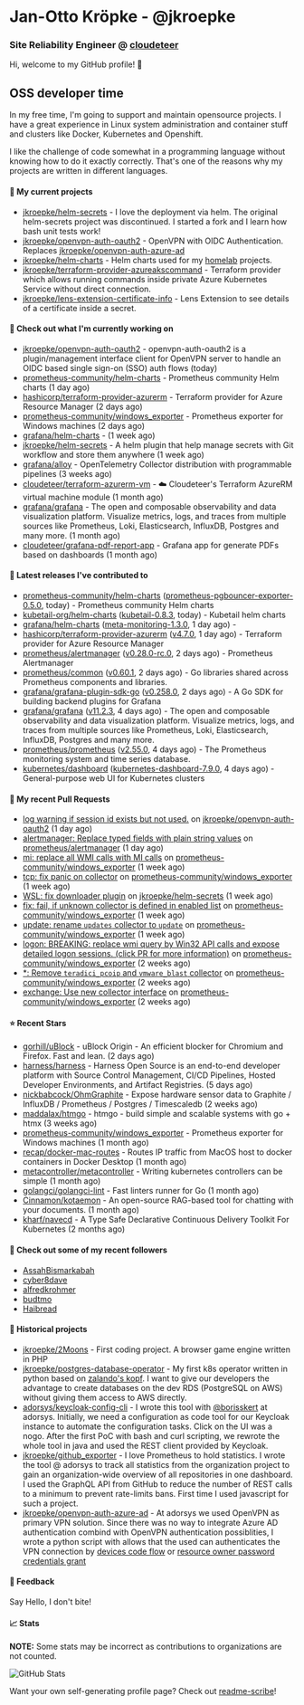 # Jan-Otto Kröpke - @jkroepke
### Site Reliability Engineer @ [cloudeteer](https://cloudeteer.de/)

Hi, welcome to my GitHub profile! 👋

## OSS developer time
In my free time, I'm going to support and maintain opensource projects. I have a great experience in Linux system administration and container stuff and clusters like Docker, Kubernetes and Openshift.

I like the challenge of code somewhat in a programming language without knowing how to do it exactly correctly. That's one of the reasons why my projects are written in different languages.

#### 🌱 My current projects
- [jkroepke/helm-secrets](https://github.com/jkroepke/helm-secrets) - I love the deployment via helm. The original helm-secrets project was discontinued. I started a fork and I learn how bash unit tests work!
- [jkroepke/openvpn-auth-oauth2](https://github.com/jkroepke/openvpn-auth-oauth2) - OpenVPN with OIDC Authentication. Replaces  [jkroepke/openvpn-auth-azure-ad](https://github.com/jkroepke/openvpn-auth-azure-ad) 
- [jkroepke/helm-charts](https://github.com/jkroepke/helm-charts) - Helm charts used for my [homelab](https://github.com/jkroepke/homelab) projects.
- [jkroepke/terraform-provider-azureakscommand](https://github.com/jkroepke/terraform-provider-azureakscommand) - Terraform provider which allows running commands inside private Azure Kubernetes Service without direct connection.
- [jkroepke/lens-extension-certificate-info](https://github.com/jkroepke/lens-extension-certificate-info) - Lens Extension to see details of a certificate inside a secret.

#### 👷 Check out what I'm currently working on

- [jkroepke/openvpn-auth-oauth2](https://github.com/jkroepke/openvpn-auth-oauth2) - openvpn-auth-oauth2 is a plugin/management interface client for OpenVPN server to handle an OIDC based single sign-on (SSO) auth flows (today)
- [prometheus-community/helm-charts](https://github.com/prometheus-community/helm-charts) - Prometheus community Helm charts (1 day ago)
- [hashicorp/terraform-provider-azurerm](https://github.com/hashicorp/terraform-provider-azurerm) - Terraform provider for Azure Resource Manager (2 days ago)
- [prometheus-community/windows_exporter](https://github.com/prometheus-community/windows_exporter) - Prometheus exporter for Windows machines (2 days ago)
- [grafana/helm-charts](https://github.com/grafana/helm-charts) -  (1 week ago)
- [jkroepke/helm-secrets](https://github.com/jkroepke/helm-secrets) - A helm plugin that help manage secrets with Git workflow and store them anywhere (1 week ago)
- [grafana/alloy](https://github.com/grafana/alloy) - OpenTelemetry Collector distribution with programmable pipelines (3 weeks ago)
- [cloudeteer/terraform-azurerm-vm](https://github.com/cloudeteer/terraform-azurerm-vm) - ☁️ Cloudeteer&#39;s Terraform AzureRM virtual machine module (1 month ago)
- [grafana/grafana](https://github.com/grafana/grafana) - The open and composable observability and data visualization platform. Visualize metrics, logs, and traces from multiple sources like Prometheus, Loki, Elasticsearch, InfluxDB, Postgres and many more.  (1 month ago)
- [cloudeteer/grafana-pdf-report-app](https://github.com/cloudeteer/grafana-pdf-report-app) - Grafana app for generate PDFs based on dashboards (1 month ago)

#### 🔭 Latest releases I've contributed to

- [prometheus-community/helm-charts](https://github.com/prometheus-community/helm-charts) ([prometheus-pgbouncer-exporter-0.5.0](https://github.com/prometheus-community/helm-charts/releases/tag/prometheus-pgbouncer-exporter-0.5.0), today) - Prometheus community Helm charts
- [kubetail-org/helm-charts](https://github.com/kubetail-org/helm-charts) ([kubetail-0.8.3](https://github.com/kubetail-org/helm-charts/releases/tag/kubetail-0.8.3), today) - Kubetail helm charts
- [grafana/helm-charts](https://github.com/grafana/helm-charts) ([meta-monitoring-1.3.0](https://github.com/grafana/helm-charts/releases/tag/meta-monitoring-1.3.0), 1 day ago) - 
- [hashicorp/terraform-provider-azurerm](https://github.com/hashicorp/terraform-provider-azurerm) ([v4.7.0](https://github.com/hashicorp/terraform-provider-azurerm/releases/tag/v4.7.0), 1 day ago) - Terraform provider for Azure Resource Manager
- [prometheus/alertmanager](https://github.com/prometheus/alertmanager) ([v0.28.0-rc.0](https://github.com/prometheus/alertmanager/releases/tag/v0.28.0-rc.0), 2 days ago) - Prometheus Alertmanager
- [prometheus/common](https://github.com/prometheus/common) ([v0.60.1](https://github.com/prometheus/common/releases/tag/v0.60.1), 2 days ago) - Go libraries shared across Prometheus components and libraries.
- [grafana/grafana-plugin-sdk-go](https://github.com/grafana/grafana-plugin-sdk-go) ([v0.258.0](https://github.com/grafana/grafana-plugin-sdk-go/releases/tag/v0.258.0), 2 days ago) - A Go SDK for building backend plugins for Grafana
- [grafana/grafana](https://github.com/grafana/grafana) ([v11.2.3](https://github.com/grafana/grafana/releases/tag/v11.2.3), 4 days ago) - The open and composable observability and data visualization platform. Visualize metrics, logs, and traces from multiple sources like Prometheus, Loki, Elasticsearch, InfluxDB, Postgres and many more. 
- [prometheus/prometheus](https://github.com/prometheus/prometheus) ([v2.55.0](https://github.com/prometheus/prometheus/releases/tag/v2.55.0), 4 days ago) - The Prometheus monitoring system and time series database.
- [kubernetes/dashboard](https://github.com/kubernetes/dashboard) ([kubernetes-dashboard-7.9.0](https://github.com/kubernetes/dashboard/releases/tag/kubernetes-dashboard-7.9.0), 4 days ago) - General-purpose web UI for Kubernetes clusters

#### 🔨 My recent Pull Requests

- [log warning if session id exists but not used.](https://github.com/jkroepke/openvpn-auth-oauth2/pull/333) on [jkroepke/openvpn-auth-oauth2](https://github.com/jkroepke/openvpn-auth-oauth2) (1 day ago)
- [alertmanager: Replace typed fields with plain string values](https://github.com/prometheus/alertmanager/pull/4083) on [prometheus/alertmanager](https://github.com/prometheus/alertmanager) (1 day ago)
- [mi: replace all WMI calls with MI calls](https://github.com/prometheus-community/windows_exporter/pull/1700) on [prometheus-community/windows_exporter](https://github.com/prometheus-community/windows_exporter) (1 week ago)
- [tcp: fix panic on collector](https://github.com/prometheus-community/windows_exporter/pull/1699) on [prometheus-community/windows_exporter](https://github.com/prometheus-community/windows_exporter) (1 week ago)
- [WSL: fix downloader plugin](https://github.com/jkroepke/helm-secrets/pull/482) on [jkroepke/helm-secrets](https://github.com/jkroepke/helm-secrets) (1 week ago)
- [fix: fail, if unknown collector is defined in enabled list](https://github.com/prometheus-community/windows_exporter/pull/1693) on [prometheus-community/windows_exporter](https://github.com/prometheus-community/windows_exporter) (1 week ago)
- [update: rename `updates` collector to `update`](https://github.com/prometheus-community/windows_exporter/pull/1692) on [prometheus-community/windows_exporter](https://github.com/prometheus-community/windows_exporter) (1 week ago)
- [logon: BREAKING: replace wmi query by Win32 API calls and expose detailed logon sessions. (click PR for more information)](https://github.com/prometheus-community/windows_exporter/pull/1687) on [prometheus-community/windows_exporter](https://github.com/prometheus-community/windows_exporter) (2 weeks ago)
- [*: Remove `teradici_pcoip` and `vmware_blast` collector](https://github.com/prometheus-community/windows_exporter/pull/1686) on [prometheus-community/windows_exporter](https://github.com/prometheus-community/windows_exporter) (2 weeks ago)
- [exchange: Use new collector interface](https://github.com/prometheus-community/windows_exporter/pull/1685) on [prometheus-community/windows_exporter](https://github.com/prometheus-community/windows_exporter) (2 weeks ago)

#### ⭐ Recent Stars

- [gorhill/uBlock](https://github.com/gorhill/uBlock) - uBlock Origin - An efficient blocker for Chromium and Firefox. Fast and lean. (2 days ago)
- [harness/harness](https://github.com/harness/harness) - Harness Open Source is an end-to-end developer platform with Source Control Management, CI/CD Pipelines, Hosted Developer Environments, and Artifact Registries. (5 days ago)
- [nickbabcock/OhmGraphite](https://github.com/nickbabcock/OhmGraphite) - Expose hardware sensor data to Graphite / InfluxDB / Prometheus / Postgres / Timescaledb (2 weeks ago)
- [maddalax/htmgo](https://github.com/maddalax/htmgo) - htmgo - build simple and scalable systems with go &#43; htmx (3 weeks ago)
- [prometheus-community/windows_exporter](https://github.com/prometheus-community/windows_exporter) - Prometheus exporter for Windows machines (1 month ago)
- [recap/docker-mac-routes](https://github.com/recap/docker-mac-routes) - Routes IP traffic from MacOS host to docker containers in Docker Desktop (1 month ago)
- [metacontroller/metacontroller](https://github.com/metacontroller/metacontroller) - Writing kubernetes controllers can be simple (1 month ago)
- [golangci/golangci-lint](https://github.com/golangci/golangci-lint) - Fast linters runner for Go (1 month ago)
- [Cinnamon/kotaemon](https://github.com/Cinnamon/kotaemon) - An open-source RAG-based tool for chatting with your documents. (1 month ago)
- [kharf/navecd](https://github.com/kharf/navecd) - A Type Safe Declarative Continuous Delivery Toolkit For Kubernetes (2 months ago)

#### 👯 Check out some of my recent followers

- [AssahBismarkabah](https://github.com/AssahBismarkabah)
- [cyber8dave](https://github.com/cyber8dave)
- [alfredkrohmer](https://github.com/alfredkrohmer)
- [budtmo](https://github.com/budtmo)
- [Haibread](https://github.com/Haibread)

#### 📜 Historical projects
- [jkroepke/2Moons](https://github.com/jkroepke/2Moons) - First coding project. A browser game engine written in PHP
- [jkroepke/postgres-database-operator](https://github.com/jkroepke/postgres-database-operator) - My first k8s operator written in python based on [zalando's kopf](https://github.com/zalando-incubator/kopf). I want to give our developers the advantage to create databases on the dev RDS (PostgreSQL on AWS) without giving them access to AWS directly.
- [adorsys/keycloak-config-cli](https://github.com/adorsys/keycloak-config-cli) - I wrote this tool with [@borisskert](https://github.com/borisskert) at adorsys. Initially, we need a configuration as code tool for our Keycloak instance to automate the configuration tasks. Click on the UI was a nogo. After the first PoC with bash and curl scripting, we rewrote the whole tool in java and used the REST client provided by Keycloak.
- [jkroepke/github_exporter](https://github.com/jkroepke/github_exporter) - I love Prometheus to hold statistics. I wrote the tool @ adorsys to track all statistics from the organization project to gain an organization-wide overview of all repositories in one dashboard. I used the GraphQL API from GitHub to reduce the number of REST calls to a minimum to prevent rate-limits bans. First time I used javascript for such a project.
- [jkroepke/openvpn-auth-azure-ad](https://github.com/jkroepke/openvpn-auth-azure-ad) - At adorsys we used OpenVPN as primary VPN solution. Since there was no way to integrate Azure AD authentication combind with OpenVPN authentication possiblities, I wrote a python script with allows that the used can authenticates the VPN connection by [devices code flow](https://docs.microsoft.com/en-us/azure/active-directory/develop/v2-oauth2-device-code) or [resource owner password credentials grant](https://docs.microsoft.com/en-us/azure/active-directory/develop/v2-oauth-ropc)

#### 💬 Feedback

Say Hello, I don't bite!

#### 📈 Stats

**NOTE:** Some stats may be incorrect as contributions to organizations
are not counted.

![GitHub Stats](https://github-readme-stats.vercel.app/api?username=jkroepke&count_private=false&theme=tokyonight&show_icons=true)

Want your own self-generating profile page? Check out [readme-scribe](https://github.com/muesli/readme-scribe)!
